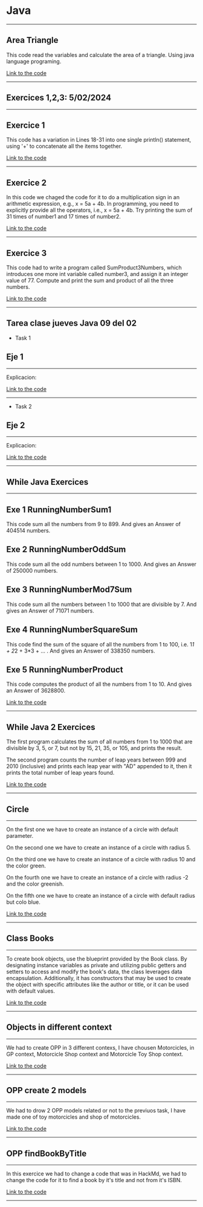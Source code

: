 # Java
---

## Area Triangle

This code read the variables and calculate the area of a triangle. Using java language programing.

[Link to the code](https://github.com/LizardMestre689/J25-Programming/tree/main/java/Triangle?classId=f76ec08a-f0fa-4d99-b5c0-0c3fb8f92d29&assignmentId=4b1f75a4-58b0-461f-aee5-2b2143d2ac10&submissionId=2c9e17d6-be05-8197-ce47-5fdef4c01a12)

---

## Exercices 1,2,3: 5/02/2024

---
Exercice 1
---

This code has a variation in Lines 18-31 into one single println() statement, using '+' to concatenate all the items together.

[Link to the code](https://github.com/LizardMestre689/J25-Programming/blob/main/java/Basic%20Arthmetic%20Problems/Exe%201.%20java)  

---
Exercice 2
---

In this code we chaged the code for it to do a multiplication sign in an arithmetic expression, e.g., x = 5a + 4b. In programming, you need to explicitly provide all the operators, i.e., x = 5a + 4b. Try printing the sum of 31 times of number1 and 17 times of number2.

[Link to the code](https://github.com/LizardMestre689/J25-Programming/blob/main/java/Basic%20Arthmetic%20Problems/Exe%202.java)

---
Exercice 3
---

This code had to write a program called SumProduct3Numbers, which introduces one more int variable called number3, and assign it an integer value of 77. Compute and print the sum and product of all the three numbers.

[Link to the code](https://github.com/LizardMestre689/J25-Programming/blob/main/java/Basic%20Arthmetic%20Problems/Exe%203.java)

---
## Tarea clase jueves Java 09 del 02

- Task 1

## Eje 1

---
Explicacion:

[Link to the code](https://github.com/LizardMestre689/J25-Programming/blob/main/java/Tarea%20clase%20jueves%20Java%2009%20del%2002/Eje%201/Ejercicio%201.java)

---

- Task 2

## Eje 2

---
Explicacion:

[Link to the code](https://github.com/LizardMestre689/J25-Programming/blob/main/java/Tarea%20clase%20jueves%20Java%2009%20del%2002/Eje%202/Ejercicio%202.java)

---

## While Java Exercices
---

Exe 1 RunningNumberSum1
---
This code sum all the numbers from 9 to 899. And gives an Answer of 404514 numbers.



Exe 2 RunningNumberOddSum
---
This code sum all the odd numbers between 1 to 1000. And gives an Answer of 250000 numbers.



Exe 3 RunningNumberMod7Sum
---
This code sum all the numbers between 1 to 1000 that are divisible by 7. And gives an Answer of 71071 numbers.



Exe 4 RunningNumberSquareSum
---
This code find the sum of the square of all the numbers from 1 to 100, i.e. 1*1 + 2*2 + 3*3 + ... . And gives an Answer of 338350 numbers.



Exe 5 RunningNumberProduct
---
This code computes the product of all the numbers from 1 to 10. And gives an Answer of 3628800.

[Link to the code](https://github.com/LizardMestre689/J25-Programming/tree/main/java/While%20java)

---

## While Java 2 Exercices

The first program calculates the sum of all numbers from 1 to 1000 that are divisible by 3, 5, or 7, but not by 15, 21, 35, or 105, and prints the result.

The second program counts the number of leap years between 999 and 2010 (inclusive) and prints each leap year with "AD" appended to it, then it prints the total number of leap years found.

[Link to the code](https://github.com/LizardMestre689/J25-Programming/blob/main/java/While%20Java%202/code)

--- 

## Circle
---
On the first one we have to create an instance of a circle with default parameter.

On the second one we have to create an instance of a circle with radius 5.

On the third one we have to create an instance of a circle with radius 10 and the color green.

On the fourth one we have to create an instance of a circle with radius -2 and the color greenish.

On the fifth one we have to create an instance of a circle with default radius but colo blue.

[Link to the code](https://github.com/LizardMestre689/J25-Programming/blob/main/java/Circles/Circles.java)

---

## Class Books

---

To create book objects, use the blueprint provided by the Book class. By designating instance variables as private and utilizing public getters and setters to access and modify the book's data, the class leverages data encapsulation. Additionally, it has constructors that may be used to create the object with specific attributes like the author or title, or it can be used with default values.

[Link to the code](https://github.com/LizardMestre689/J25-Programming/blob/main/java/Class%20Books/Exercice%20Books.java)

---

## Objects in different context
---
We had to create OPP in 3 different contexs, I have chousen Motorcicles, in GP context, Motorcicle Shop context and Motorcicle Toy Shop context.

[Link to the code](https://github.com/LizardMestre689/J25-Programming/blob/main/java/Objetos%20en%20diferentes%20contextos/Objetos_en_diferentes_contextos.java)

---

## OPP create 2 models
---

We had to drow 2 OPP models related or not to the previuos task, I have made one of toy motorcicles and shop of motorcicles.

[Link to the code](https://github.com/LizardMestre689/J25-Programming/blob/main/java/OOP%20crear%202%20modelos/OOP%20crear%202%20modelos.md)

---

## OPP findBookByTitle
---

In this exercice we had to change a code that was in HackMd, we had to change the code for it to find a book by it's title and not from it's ISBN.

[Link to the code](https://github.com/LizardMestre689/J25-Programming/blob/main/java/OPP%20findBookByTitle/findBookByTitle.java)

---

